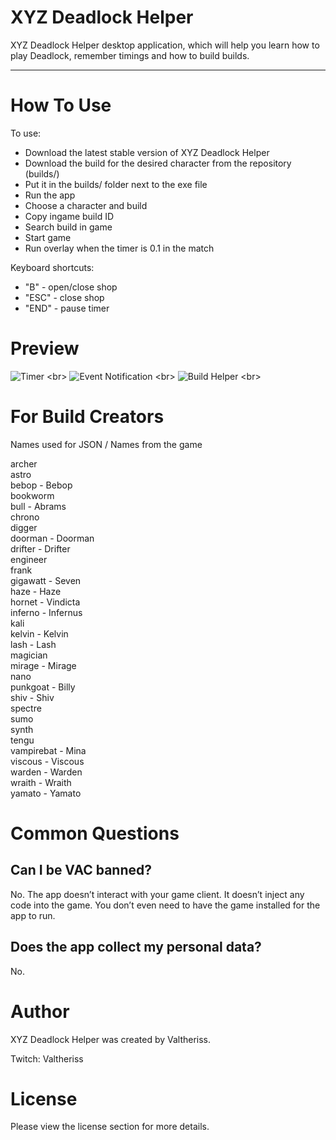 ﻿# XYZ Deadlock Helper

XYZ Deadlock Helper desktop application, which will help you learn how to play Deadlock, remember timings and how to build builds.

---

# How To Use

To use:
- Download the latest stable version of XYZ Deadlock Helper
- Download the build for the desired character from the repository (builds/)
- Put it in the builds/ folder next to the exe file
- Run the app
- Choose a character and build
- Copy ingame build ID
- Search build in game
- Start game
- Run overlay when the timer is 0.1 in the match

Keyboard shortcuts:
- "B" - open/close shop
- "ESC" - close shop
- "END" - pause timer

# Preview
![Timer]([https://github.com/{username}/{repository}/raw/{branch}/{path}/image.png](https://github.com/Txnery/XYZ-Deadlock-Helper/blob/main/preview/1.png)) <br>
![Event Notification]([https://github.com/{username}/{repository}/raw/{branch}/{path}/image.png](https://github.com/Txnery/XYZ-Deadlock-Helper/blob/main/preview/2.png)) <br>
![Build Helper]([https://github.com/{username}/{repository}/raw/{branch}/{path}/image.png](https://github.com/Txnery/XYZ-Deadlock-Helper/blob/main/preview/3.png)) <br>

# For Build Creators
Names used for JSON / Names from the game

archer<br>
astro<br>
bebop - Bebop<br>
bookworm<br>
bull - Abrams<br>
chrono<br>
digger<br>
doorman - Doorman<br>
drifter - Drifter<br>
engineer<br>
frank<br>
gigawatt - Seven<br>
haze - Haze<br>
hornet - Vindicta<br>
inferno - Infernus<br>
kali<br>
kelvin - Kelvin<br>
lash - Lash<br>
magician<br>
mirage - Mirage<br>
nano<br>
punkgoat - Billy<br>
shiv - Shiv<br>
spectre<br>
sumo<br>
synth<br>
tengu<br>
vampirebat - Mina<br>
viscous - Viscous<br>
warden - Warden<br>
wraith - Wraith<br>
yamato - Yamato<br>

# Common Questions
## Can I be VAC banned?
No. The app doesn’t interact with your game client. It doesn’t inject any code into the game. You don’t even need to have the game installed for the app to run.
## Does the app collect my personal data?
No.

# Author
XYZ Deadlock Helper was created by Valtheriss.

Twitch: Valtheriss

# License
Please view the license section for more details.





